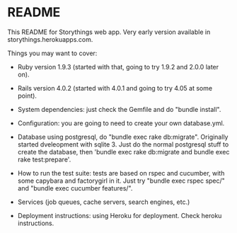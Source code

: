 # README

This README for Storythings web app. Very early version available in storythings.herokuapps.com.

Things you may want to cover:

* Ruby version 1.9.3 (started with that, going to try 1.9.2 and 2.0.0 later on).
* Rails version 4.0.2 (started with 4.0.1 and going to try 4.05 at some point).

* System dependencies: just check the Gemfile and do "bundle install".

* Configuration: you are going to need to create your own database.yml.

* Database using postgresql, do "bundle exec rake db:migrate". Originally started dveleopment with sqlite 3. Just do the normal postgresql stuff to create the database, then 'bundle exec rake db:migrate and bundle exec rake test:prepare'.

* How to run the test suite: tests are based on rspec and cucumber, with some capybara and factorygirl in it. Just try "bundle exec rspec spec/" and "bundle exec cucumber features/".

* Services (job queues, cache servers, search engines, etc.)

* Deployment instructions: using Heroku for deployment. Check heroku instructions.
